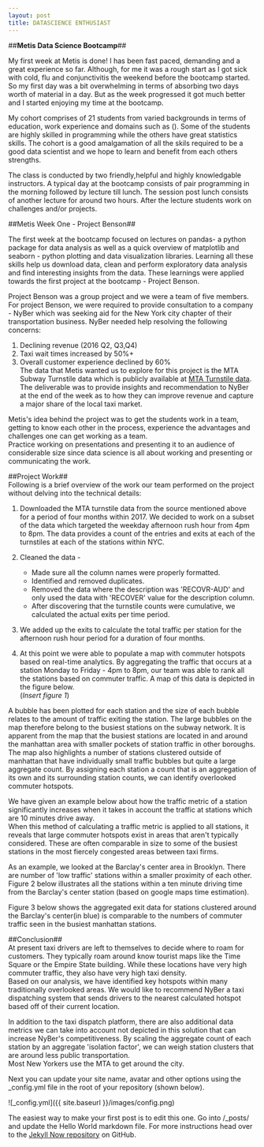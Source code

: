```yaml
---
layout: post
title: DATASCIENCE ENTHUSIAST
---
```



##**Metis Data Science Bootcamp**##  

My first week at Metis is done! I has been fast paced, demanding and a great experience so far. Although, for me it was a rough
start as I got sick with cold, flu and conjunctivitis the weekend before the bootcamp started. So my first day was a bit 
overwhelming in terms of absorbing two days worth of material in a day. But as the week progressed it got much better and I 
started enjoying my time at the bootcamp.  

My cohort comprises of 21 students from varied backgrounds in terms of education, work experience and domains such as (). Some
of the students are highly skilled in programming while the others have great statistics skills. The cohort is a good 
amalgamation of all the skils required to be a good data scientist and we hope to learn and benefit from each others strengths.  

The class is conducted by two friendly,helpful and highly knowledgable instructors. A typical day at the bootcamp consists of
pair programming in the morning followed by lecture till lunch. The session post lunch consists of another lecture for around 
two hours. After the lecture students work on challenges and/or projects.  

##Metis Week One - Project Benson##  

The first week at the bootcamp focused on lectures on pandas- a python package for data analysis as well as a quick overview of
matplotlib and seaborn - python plotting and data visualization libraries. Learning all these skills help us download data,
clean and perform exploratory data analysis and find interesting insights from the data. These learnings were applied towards
the first project at the bootcamp - Project Benson.  

Project Benson was a group project and we were a team of five members. For project Benson, we were required to provide 
consultation to a company - NyBer which was seeking aid for the New York city chapter of their transportation business.
NyBer needed help resolving the following concerns:  
1. Declining revenue (2016 Q2, Q3,Q4)  
2. Taxi wait times increased by 50%+  
3. Overall customer experience declined by 60%  
The data that Metis wanted us to explore for this project is the MTA Subway Turnstile data which is publicly available at 
[MTA Turnstile data](http://web.mta.info/developers/turnstile.html). The deliverable was to provide insights and recommendation to NyBer
at the end of the week as to how they can improve revenue and capture a major share of the local taxi market.  

Metis's idea behind the project was to get the students work in a team, getting to know each other in the process, experience
the advantages and challenges one can get working as a team.  
Practice working on presentations and presenting it to an audience of considerable size since data science is all about working 
and presenting or communicating the work.  

##Project Work##  
Following is a brief overview of the work our team performed on the project without delving into the technical details:  

1. Downloaded the MTA turnstile data from the source mentioned above for a period of four months within 2017. We decided to work 
on a subset of the data which targeted the weekday afternoon rush hour from 4pm to 8pm. The data provides a count of the entries
and exits at each of the turnstiles at each of the stations within NYC.  

2. Cleaned the data -  
   * Made sure all the column names were properly formatted.  
   * Identified and removed duplicates.  
   * Removed the data where the description was 'RECOVR-AUD' and only used the data with 'RECOVER' value for the description 
      column.  
   * After discovering that the turnstile counts were cumulative, we calculated the actual exits per time period.  
   
3. We added up the exits to calculate the total traffic per station for the afternoon rush hour period for a duration of four
months.  
4. At this point we were able to populate a map with commuter hotspots based on real-time analytics. By aggregating the traffic 
that occurs at a station Monday to Friday - 4pm to 8pm, our team was able to rank all the stations based on commuter traffic.
A map of this data is depicted in the figure below.  
(*Insert  figure 1*)

A bubble has been plotted for each station and the size of each bubble relates to the amount of traffic exiting the station. The
large bubbles on the map therefore belong to the busiest stations on the subway network. It is apparent from the map that the 
busiest stations are located in and around the manhattan area with smaller pockets of station traffic in other boroughs.  
The map also highlights a number of stations clustered outside of manhattan that have individually small traffic bubbles but quite
a large aggregate count. By assigning each station a count that is an aggregation of its own and its surrounding station counts,
we can identify overlooked commuter hotspots.  
 
We have given an example below about how the traffic metric of a station significantly increases when it takes in account the 
traffic at stations which are 10 minutes drive away.  
When this method of calculating a traffic metric is applied to all stations, it reveals that large commuter hotspots exist in 
areas that aren't typically considered. These are often comparable in size to some of the busiest stations in the most fiercely 
congested areas between taxi firms.  

As an example, we looked at the Barclay's center area in Brooklyn. There are number of 'low traffic' stations within a smaller 
proximity of each other. Figure 2 below illustrates all the stations within a ten minute driving time from the Barclay's center 
station (based on google maps time estimation).  

Figure 3 below shows the aggregated exit data for stations clustered around the Barclay's center(in blue) is comparable to the 
numbers of commuter traffic seen in the busiest manhattan stations.  

##Conclusion##  
At present taxi drivers are left to themselves to decide where to roam for customers. They typically roam around know tourist
maps like the Time Square or the Empire State building. While these locations have very high commuter traffic, they also have
very high taxi density.  
Based on our analysis, we have identified key hotspots within many traditionally overlooked areas. We would like to recommend
NyBer a taxi dispatching system that sends drivers to the nearest calculated hotspot based off of their current location.  

In addition to the taxi dispatch platform, there are also additional data metrics we can take into account not depicted in this
solution that can increase NyBer's competitiveness. By scaling the aggregate count of each station by an aggregate 'isolation
factor', we can weigh station clusters that are around less public transportation.  
Most New Yorkers use the MTA to get around the city.  
 
Next you can update your site name, avatar and other options using the _config.yml file in the root of your repository (shown below).

![_config.yml]({{ site.baseurl }}/images/config.png)

The easiest way to make your first post is to edit this one. Go into /_posts/ and update the Hello World markdown file. For more instructions head over to the [Jekyll Now repository](https://github.com/barryclark/jekyll-now) on GitHub.